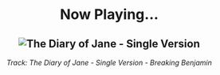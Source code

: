 <div align="center"> 
<h1>Now Playing...</h1>

![The Diary of Jane - Single Version](https://i.scdn.co/image/ab67616d00001e025aa75a47afe2804e280bd149)
--
_<p>Track: The Diary of Jane - Single Version - Breaking Benjamin </p>_
</div>
